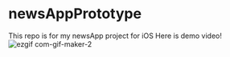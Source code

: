# newsAppPrototype
This repo is for my newsApp project for iOS
         Here is demo video!
![ezgif com-gif-maker-2](https://user-images.githubusercontent.com/99825672/181606868-21d2654c-8cc0-4317-be46-00641634ea65.gif)
